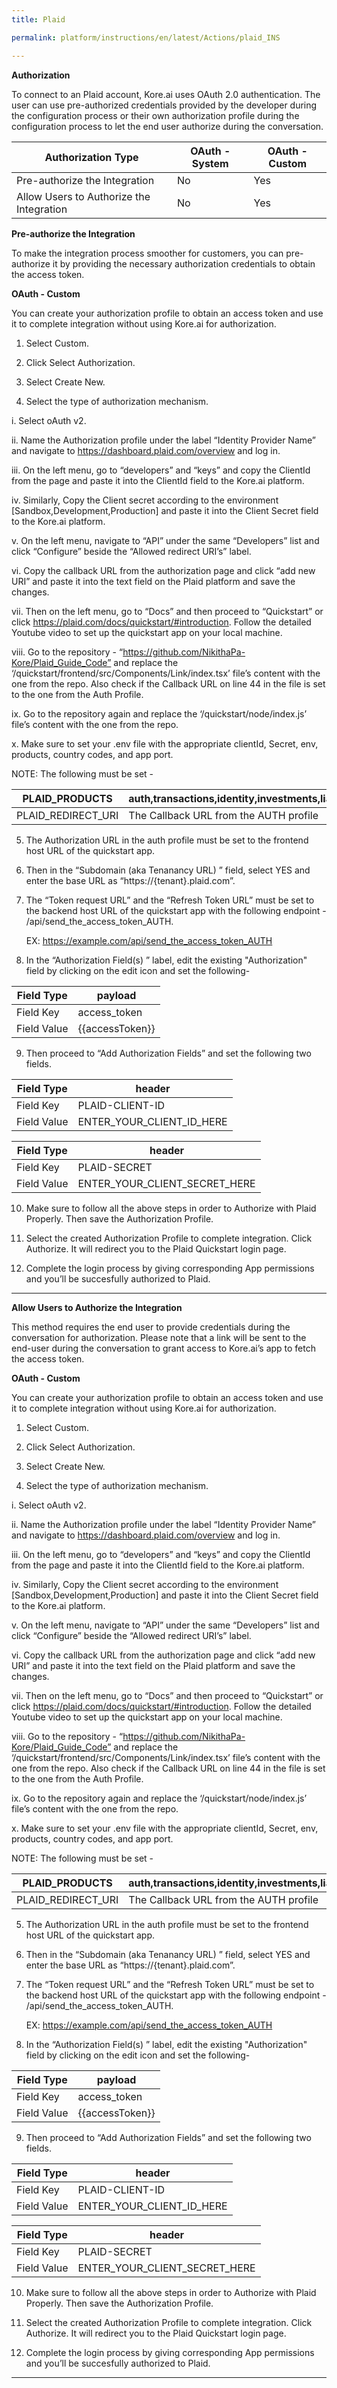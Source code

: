 ```yaml
---
title: Plaid

permalink: platform/instructions/en/latest/Actions/plaid_INS

---
```

<base target="_blank">

**Authorization**

To connect to an Plaid account, Kore.ai uses OAuth 2.0 authentication. The user can use pre-authorized credentials provided by the developer during the configuration process or their own authorization profile during the configuration process to let the end user authorize during the conversation.
 
 |Authorization Type                      | OAuth - System | OAuth - Custom |
 |----------------------------------------|----------------|----------------|
 |Pre-authorize the Integration           |       No       |       Yes      |
 |Allow Users to Authorize the Integration|       No       |       Yes      |


**Pre-authorize the Integration**
 
 To make the integration process smoother for customers, you can pre-authorize it by providing the necessary authorization credentials to obtain the access token.
 
**OAuth - Custom**
 
 You can create your authorization profile to obtain an access token and use it to complete integration without using Kore.ai for authorization.
 
1. Select Custom.

2. Click Select Authorization.
    
3. Select Create New.
    
4. Select the type of authorization mechanism.

i. Select oAuth v2.
  	
ii. Name the Authorization profile under the label “Identity Provider Name” and navigate to https://dashboard.plaid.com/overview and log in.
	
iii. On the left menu, go to “developers” and “keys” and copy the ClientId from the page and paste it into the ClientId field to the Kore.ai platform.

iv. Similarly, Copy the Client secret according to the environment [Sandbox,Development,Production] and paste it into the Client Secret field to the Kore.ai platform.

v. On the left menu, navigate to “API” under the same “Developers” list and click “Configure” beside the “Allowed redirect URI’s” label.

vi. Copy the callback URL from the authorization page and click “add new URI” and paste it into the text field on the Plaid platform and save the changes.

vii. Then on the left menu, go to “Docs” and then proceed to “Quickstart” or click https://plaid.com/docs/quickstart/#introduction. Follow the detailed Youtube video to set up the quickstart app on your local machine.

viii. Go to the repository - “https://github.com/NikithaPa-Kore/Plaid_Guide_Code” and replace the ‘/quickstart/frontend/src/Components/Link/index.tsx’ file’s content with the one from the repo. Also check if the Callback URL on line 44 in the file is set to the one from the Auth Profile.

ix. Go to the repository again and replace the ‘/quickstart/node/index.js’ file’s content with the one from the repo.

x. Make sure to set your .env file with the appropriate clientId, Secret, env, products, country codes, and app port. 

NOTE: The following must be set - 

| PLAID_PRODUCTS | auth,transactions,identity,investments,liabilities |
|----------------|----------------------------------------------------|
|PLAID_REDIRECT_URI | The Callback URL from the AUTH profile          |

5. The Authorization URL in the auth profile must be set to the frontend host URL of the quickstart app.

6. Then in the “Subdomain (aka Tenanancy URL) ” field, select YES and enter the base URL as “https://{tenant}.plaid.com”.

7. The “Token request URL” and the “Refresh Token URL” must be set to the backend host URL of the quickstart app with the following endpoint - /api/send_the_access_token_AUTH.

      EX: https://example.com/api/send_the_access_token_AUTH

8. In the “Authorization Field(s) ” label, edit the existing "Authorization" field by clicking on the edit icon and set the following-

| Field Type | payload |
|------------|----------|
| Field Key  | access_token |
| Field Value | {{accessToken}} |

9. Then proceed to “Add Authorization Fields” and set the following two fields.

| Field Type | header |
|------------|----------|
| Field Key  | PLAID-CLIENT-ID |
| Field Value | ENTER_YOUR_CLIENT_ID_HERE |

| Field Type | header |
|------------|----------|
| Field Key  | PLAID-SECRET |
| Field Value | ENTER_YOUR_CLIENT_SECRET_HERE |

10. Make sure to follow all the above steps in order to Authorize with Plaid Properly. Then save the Authorization Profile.

11. Select the created Authorization Profile to complete integration. Click Authorize. It will redirect you to the Plaid Quickstart login page.

12. Complete the login process by giving corresponding App permissions and you’ll be succesfully authorized to Plaid.
 
-----------------------------------------------------------------------

**Allow Users to Authorize the Integration**
 
This method requires the end user to provide credentials during the conversation for authorization. Please note that a link will be sent to the end-user during the conversation to grant access to Kore.ai’s app to fetch the access token.
 
 **OAuth - Custom**
 
 You can create your authorization profile to obtain an access token and use it to complete integration without using Kore.ai for authorization.
 
1. Select Custom.

2. Click Select Authorization.
    
3. Select Create New.
    
4. Select the type of authorization mechanism.

i. Select oAuth v2.
  	
ii. Name the Authorization profile under the label “Identity Provider Name” and navigate to https://dashboard.plaid.com/overview and log in.
	
iii. On the left menu, go to “developers” and “keys” and copy the ClientId from the page and paste it into the ClientId field to the Kore.ai platform.

iv. Similarly, Copy the Client secret according to the environment [Sandbox,Development,Production] and paste it into the Client Secret field to the Kore.ai platform.

v. On the left menu, navigate to “API” under the same “Developers” list and click “Configure” beside the “Allowed redirect URI’s” label.

vi. Copy the callback URL from the authorization page and click “add new URI” and paste it into the text field on the Plaid platform and save the changes.

vii. Then on the left menu, go to “Docs” and then proceed to “Quickstart” or click https://plaid.com/docs/quickstart/#introduction. Follow the detailed Youtube video to set up the quickstart app on your local machine.

viii. Go to the repository - “https://github.com/NikithaPa-Kore/Plaid_Guide_Code” and replace the ‘/quickstart/frontend/src/Components/Link/index.tsx’ file’s content with the one from the repo. Also check if the Callback URL on line 44 in the file is set to the one from the Auth Profile.

ix. Go to the repository again and replace the ‘/quickstart/node/index.js’ file’s content with the one from the repo.

x. Make sure to set your .env file with the appropriate clientId, Secret, env, products, country codes, and app port. 

NOTE: The following must be set - 

| PLAID_PRODUCTS | auth,transactions,identity,investments,liabilities |
|----------------|----------------------------------------------------|
|PLAID_REDIRECT_URI | The Callback URL from the AUTH profile          |

5. The Authorization URL in the auth profile must be set to the frontend host URL of the quickstart app.

6. Then in the “Subdomain (aka Tenanancy URL) ” field, select YES and enter the base URL as “https://{tenant}.plaid.com”.

7. The “Token request URL” and the “Refresh Token URL” must be set to the backend host URL of the quickstart app with the following endpoint - /api/send_the_access_token_AUTH.

      EX: https://example.com/api/send_the_access_token_AUTH

8. In the “Authorization Field(s) ” label, edit the existing "Authorization" field by clicking on the edit icon and set the following-

| Field Type | payload |
|------------|----------|
| Field Key  | access_token |
| Field Value | {{accessToken}} |

9. Then proceed to “Add Authorization Fields” and set the following two fields.

| Field Type | header |
|------------|----------|
| Field Key  | PLAID-CLIENT-ID |
| Field Value | ENTER_YOUR_CLIENT_ID_HERE |

| Field Type | header |
|------------|----------|
| Field Key  | PLAID-SECRET |
| Field Value | ENTER_YOUR_CLIENT_SECRET_HERE |

10. Make sure to follow all the above steps in order to Authorize with Plaid Properly. Then save the Authorization Profile.

11. Select the created Authorization Profile to complete integration. Click Authorize. It will redirect you to the Plaid Quickstart login page.

12. Complete the login process by giving corresponding App permissions and you’ll be succesfully authorized to Plaid.

-----------------------------------------------------------------------
 

